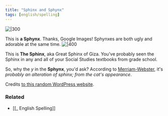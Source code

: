 ```yaml
---
title: "Sphinx and Sphynx"
tags: [english/spelling]
---
```


![|300](https://i.imgur.com/QIH9tUD.jpg)

This is **a Sphynx**. Thanks, Google Images! Sphynxes are both ugly and adorable at the same time.
![|400](https://i.imgur.com/RF1ptOB.jpg)

This is **The Sphinx**, aka Great Sphinx of Giza. You've probably seen the Sphinx in any and all of your Social Studies textbooks from grade school.

So, why the *y* in the **Sphynx**, you'd ask? According to [Merriam-Webster](https://www.merriam-webster.com/dictionary/sphynx), it's *probably an alteration of sphinx; from the cat's appearance*.

Credits [to this random WordPress website](https://megdwy301.wordpress.com/2012/10/07/sphinx-vs-the-sphinx-vs-a-sphynx/).

### Related
- [[_ English Spelling]]
